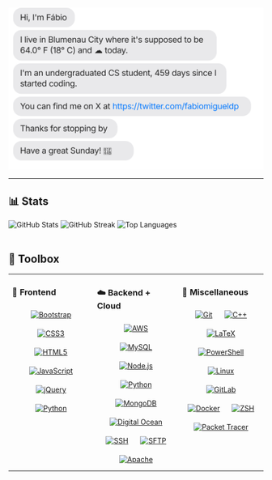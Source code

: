 <br/>

[![](./chat.svg)](https://x.com/fabiomigueldp)
*** 
## 📊 Stats
<div style={{ display: "flex", justifyContent: "center", alignItems: "stretch", width: "100%" }}>
    <img alt="GitHub Stats" src="https://github-readme-stats.vercel.app/api?username=fabiomigueldp&theme=synthwave&show_icons=true&hide_border=true&count_private=true" />
    <img alt="GitHub Streak" src="https://github-readme-streak-stats.herokuapp.com/?user=fabiomigueldp&theme=synthwave&hide_border=true" />
    <img alt="Top Languages" src="https://github-readme-stats.vercel.app/api/top-langs/?username=fabiomigueldp&theme=synthwave&show_icons=true&hide_border=true&layout=compact" />
</div>
<br/>

## 🧰 Toolbox
<table><tr><td valign="top" width="33%">
    
### 🎨 Frontend 
<div align="center">  
<a href="https://getbootstrap.com/docs/3.4/javascript/" target="_blank"><img style="margin: 10px" src="https://profilinator.rishav.dev/skills-assets/bootstrap-plain.svg" alt="Bootstrap" height="50" /></a>  
<a href="https://www.w3schools.com/css/" target="_blank"><img style="margin: 10px" src="https://profilinator.rishav.dev/skills-assets/css3-original-wordmark.svg" alt="CSS3" height="50" /></a>  
<a href="https://en.wikipedia.org/wiki/HTML5" target="_blank"><img style="margin: 10px" src="https://profilinator.rishav.dev/skills-assets/html5-original-wordmark.svg" alt="HTML5" height="50" /></a>  
<a href="https://www.javascript.com/" target="_blank"><img style="margin: 10px" src="https://profilinator.rishav.dev/skills-assets/javascript-original.svg" alt="JavaScript" height="50" /></a>  
<a href="https://jquery.com/" target="_blank"><img style="margin: 10px" src="https://profilinator.rishav.dev/skills-assets/jquery.png" alt="jQuery" height="50" /></a>  
<a href="https://www.python.org/" target="_blank"><img style="margin: 10px" src="https://profilinator.rishav.dev/skills-assets/python-original.svg" alt="Python" height="50" /></a>  
</div>

</td><td valign="top" width="33%">



### ☁️ Backend + Cloud 
<div align="center">  
<a href="https://aws.amazon.com/" target="_blank"><img style="margin: 10px" src="https://profilinator.rishav.dev/skills-assets/amazonwebservices-original-wordmark.svg" alt="AWS" height="50" /></a>  
<a href="https://www.mysql.com/" target="_blank"><img style="margin: 10px" src="https://profilinator.rishav.dev/skills-assets/mysql-original-wordmark.svg" alt="MySQL" height="50" /></a>   
<a href="https://nodejs.org/" target="_blank"><img style="margin: 10px" src="https://profilinator.rishav.dev/skills-assets/nodejs-original-wordmark.svg" alt="Node.js" height="50" /></a>   
<a href="https://www.python.org/" target="_blank"><img style="margin: 10px" src="https://profilinator.rishav.dev/skills-assets/python-original.svg" alt="Python" height="50" /></a>  
<a href="https://www.mongodb.com/" target="_blank"><img style="margin: 10px" src="https://profilinator.rishav.dev/skills-assets/mongodb-original-wordmark.svg" alt="MongoDB" height="50" /></a>  
<a href="https://www.digitalocean.com/" target="_blank"><img style="margin: 10px" src="https://profilinator.rishav.dev/skills-assets/digitalocean.png" alt="Digital Ocean" height="50" /></a>  
<a href="https://www.ssh.com/ssh/" target="_blank"><img style="margin: 10px" src="https://profilinator.rishav.dev/skills-assets/ssh.png" alt="SSH" height="50" /></a>  
<a href="https://en.wikipedia.org/wiki/SFTP" target="_blank"><img style="margin: 10px" src="https://profilinator.rishav.dev/skills-assets/sftp.png" alt="SFTP" height="50" /></a>  
<a href="https://httpd.apache.org/" target="_blank"><img style="margin: 10px" src="https://profilinator.rishav.dev/skills-assets/apache.png" alt="Apache" height="50" /></a>  
</div>

</td><td valign="top" width="33%">



### 🤖 Miscellaneous
<div align="center">  
<a href="https://github.com/" target="_blank"><img style="margin: 10px" src="https://profilinator.rishav.dev/skills-assets/git-scm-icon.svg" alt="Git" height="50" /></a>  
<a href="https://www.cplusplus.com/" target="_blank"><img style="margin: 10px" src="https://profilinator.rishav.dev/skills-assets/cplusplus-original.svg" alt="C++" height="50" /></a>  
<a href="https://www.latex-project.org/" target="_blank"><img style="margin: 10px" src="https://profilinator.rishav.dev/skills-assets/latex.png" alt="LaTeX" height="50" /></a>  
<a href="https://docs.microsoft.com/en-us/powershell/" target="_blank"><img style="margin: 10px" src="https://profilinator.rishav.dev/skills-assets/powershell.png" alt="PowerShell" height="50" /></a>  
<a href="https://www.linux.org/" target="_blank"><img style="margin: 10px" src="https://profilinator.rishav.dev/skills-assets/linux-original.svg" alt="Linux" height="50" /></a>  
<a href="https://about.gitlab.com/" target="_blank"><img style="margin: 10px" src="https://profilinator.rishav.dev/skills-assets/gitlab.svg" alt="GitLab" height="50" /></a>  
<a href="https://www.docker.com/" target="_blank"><img style="margin: 10px" src="https://profilinator.rishav.dev/skills-assets/docker-original-wordmark.svg" alt="Docker" height="50" /></a>  
<a href="https://ohmyz.sh/" target="_blank"><img style="margin: 10px" src="https://profilinator.rishav.dev/skills-assets/zsh.png" alt="ZSH" height="50" /></a>  
<a href="https://www.netacad.com/courses/packet-tracer" target="_blank"><img style="margin: 10px" src="https://profilinator.rishav.dev/skills-assets/packettracer.png" alt="Packet Tracer" height="50" /></a>  
</div>

</td></tr></table>


<br/>  

